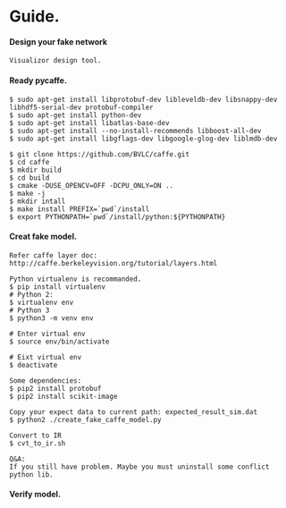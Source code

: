 # Guide.

#### Design your fake network
    Visualizor design tool.

#### Ready pycaffe. 

    $ sudo apt-get install libprotobuf-dev libleveldb-dev libsnappy-dev libhdf5-serial-dev protobuf-compiler
    $ sudo apt-get install python-dev
    $ sudo apt-get install libatlas-base-dev
    $ sudo apt-get install --no-install-recommends libboost-all-dev
    $ sudo apt-get install libgflags-dev libgoogle-glog-dev liblmdb-dev

    $ git clone https://github.com/BVLC/caffe.git
    $ cd caffe
    $ mkdir build
    $ cd build
    $ cmake -DUSE_OPENCV=OFF -DCPU_ONLY=ON ..
    $ make -j
    $ mkdir intall
    $ make install PREFIX=`pwd`/install
    $ export PYTHONPATH=`pwd`/install/python:${PYTHONPATH}

#### Creat fake model.
    Refer caffe layer doc: http://caffe.berkeleyvision.org/tutorial/layers.html
    
    Python virtualenv is recommanded.
    $ pip install virtualenv
	# Python 2:
	$ virtualenv env
	# Python 3
	$ python3 -m venv env

	# Enter virtual env
	$ source env/bin/activate 

	# Eixt virtual env
	$ deactivate

    Some dependencies:
    $ pip2 install protobuf
    $ pip2 install scikit-image

    Copy your expect data to current path: expected_result_sim.dat
    $ python2 ./create_fake_caffe_model.py

    Convert to IR
    $ cvt_to_ir.sh

    Q&A:
    If you still have problem. Maybe you must uninstall some conflict python lib.

#### Verify model.
